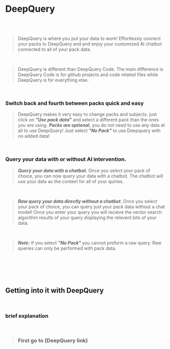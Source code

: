# DeepQuery

<br/>
<br/>

> DeepQuery is where you put your data to work! Effortlessly connect your packs to DeepQuery and and enjoy your customized AI chatbot connected to all of your pack data.

<br/>

> DeepQuery is different than DeepQuery Code. The main difference is DeepQuery Code is for github projects and code related files while DeepQuery is for everything else.

<br/>

### Switch back and fourth between packs quick and easy

> DeepQuery makes it very easy to change packs and subjects. just click on ***"Use pack data"*** and select a different pack than the ones you are using.
> ***Packs are optional***, you do not need to use any data at all to use DeepQuery! Just select ***"No Pack"*** to use Deepquery with no added data!

<br/>

### Query your data with or without AI intervention.

> ***Query your data with a chatbot***. Once you select your pack of choice, you can now query your data with a chatbot. The chatbot will use your data as the context for all of your quiries. 

<br/>

> ***Raw query your data directly without a chatbot***. Once you select your pack of choice, you can query just your pack data without a chat model! Once you enter your query you will recieve the vector search algorithm results of your query displaying the relevent bits of your data.

<br/>

> ***Note:*** If you select ***"No Pack"*** you cannot preform a raw query. Raw queries can only be performed with pack data.

<br/>
<br/>
<br/>
<br/>


## Getting into it with DeepQuery

<br/>

### brief explanation

<br/>

> ### First go to (DeepQuery link)

<br/>



